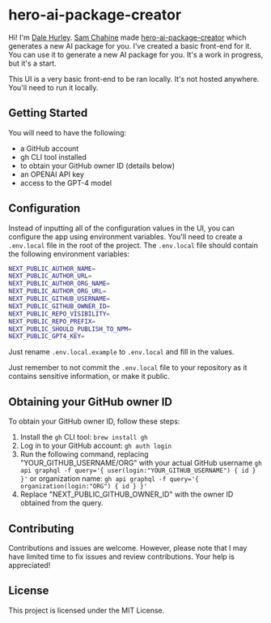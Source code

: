 # hero-ai-package-creator

Hi! I'm [Dale Hurley](https://dalehurley.com). [Sam Chahine](https://hero.page/samir) made [hero-ai-package-creator](https://github.com/hero-page/hero-ai-package-creator#hero-ai-package-creator) which generates a new AI package for you. I've created a basic front-end for it. You can use it to generate a new AI package for you. It's a work in progress, but it's a start.

This UI is a very basic front-end to be ran locally. It's not hosted anywhere. You'll need to run it locally.

## Getting Started

You will need to have the following:

* a GitHub account
* gh CLI tool installed
* to obtain your GitHub owner ID (details below)
* an OPENAI API key
* access to the GPT-4 model

## Configuration

Instead of inputting all of the configuration values in the UI, you can configure the app using environment variables.
You'll need to create a `.env.local` file in the root of the project. The `.env.local` file should contain the following environment variables:
```bash
NEXT_PUBLIC_AUTHOR_NAME=
NEXT_PUBLIC_AUTHOR_URL=
NEXT_PUBLIC_AUTHOR_ORG_NAME=
NEXT_PUBLIC_AUTHOR_ORG_URL=
NEXT_PUBLIC_GITHUB_USERNAME=
NEXT_PUBLIC_GITHUB_OWNER_ID=
NEXT_PUBLIC_REPO_VISIBILITY=
NEXT_PUBLIC_REPO_PREFIX=
NEXT_PUBLIC_SHOULD_PUBLISH_TO_NPM=
NEXT_PUBLIC_GPT4_KEY=
```

Just rename `.env.local.example` to `.env.local` and fill in the values.

Just remember to not commit the `.env.local` file to your repository as it contains sensitive information, or make it public.

## Obtaining your GitHub owner ID

To obtain your GitHub owner ID, follow these steps:

1. Install the `gh` CLI tool: `brew install gh`
2. Log in to your GitHub account: `gh auth login`
3. Run the following command, replacing "YOUR_GITHUB_USERNAME/ORG" with your actual GitHub username  `gh api graphql -f query='{ user(login:"YOUR_GITHUB_USERNAME") { id } }'` or organization name: `gh api graphql -f query='{ organization(login:"ORG") { id } }'`
4. Replace "NEXT_PUBLIC_GITHUB_OWNER_ID" with the owner ID obtained from the query.

## Contributing

Contributions and issues are welcome. However, please note that I may have limited time to fix issues and review contributions. Your help is appreciated!

## License

This project is licensed under the MIT License.
